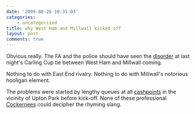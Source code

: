 ```yaml
---
date: '2009-08-26 10:31:03'
categories:
    - uncategorised
title: why West Ham and Millwall kicked off
layout: post
comments: true
---
```


Obvious really. The FA and the police should have seen the
[disorder](http://news.bbc.co.uk/sport2/hi/football/teams/w/west_ham_utd/8221590.stm)
at last night's Carling Cup tie between West Ham and Millwall coming.

Nothing to do with East End rivalry. Nothing to do with Millwall's
notorious hooligan element.

The problems were started by lengthy queues at all
[cashpoints](http://news.bbc.co.uk/2/hi/uk_news/england/london/8217499.stm)
in the vicinity of Upton Park before kick-off. None of these
professional
[Cockernees](http://www.nbrightside.com/blog/2006/08/24/cockneys-r-us)
could decipher the rhyming slang.

